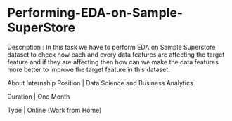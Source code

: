# Performing-EDA-on-Sample-SuperStore

Description : In this task we have to perform EDA on Sample Superstore dataset to check how each and every data features are affecting the target feature and if they are affecting then how can we make the data features more better to improve the target feature in this dataset.

About Internship
Position | Data Science and Business Analytics

Duration | One Month

Type | Online (Work from Home)
